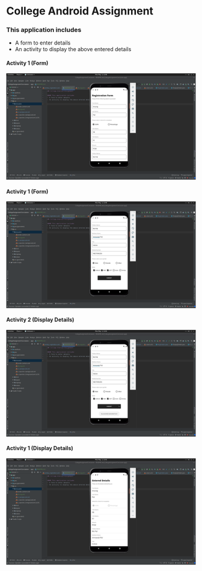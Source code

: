 # College Android Assignment

### This application includes
- A form to enter details
- An activity to display the above entered details

#### Activity 1 (Form)
![form-1](/app/src/main/res/drawable-v24/android_assignment_1.png)

#### Activity 1 (Form)
![form-1](/app/src/main/res/drawable-v24/android_assignment_2.png)

#### Activity 2 (Display Details)
![form-1](/app/src/main/res/drawable-v24/android_assignment_3.png)

#### Activity 1 (Display Details)
![form-1](/app/src/main/res/drawable-v24/android_assignment_4.png)